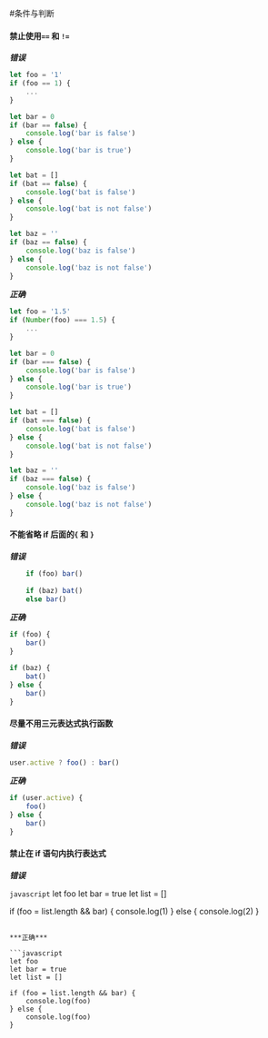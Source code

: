 #条件与判断

#### 禁止使用`==` 和 `!=`

***错误***

```javascript
let foo = '1'
if (foo == 1) {
    ...
}

let bar = 0
if (bar == false) {
    console.log('bar is false')
} else {
    console.log('bar is true')
}

let bat = []
if (bat == false) {
    console.log('bat is false')
} else {
    console.log('bat is not false')
}

let baz = ''
if (baz == false) {
    console.log('baz is false')
} else {
    console.log('baz is not false')
}
```


***正确***

```javascript
let foo = '1.5'
if (Number(foo) === 1.5) {
    ...
}

let bar = 0
if (bar === false) {
    console.log('bar is false')
} else {
    console.log('bar is true')
}

let bat = []
if (bat === false) {
    console.log('bat is false')
} else {
    console.log('bat is not false')
}

let baz = ''
if (baz === false) {
    console.log('baz is false')
} else {
    console.log('baz is not false')
}
```

#### 不能省略 if 后面的`{` 和 `}`
***错误***

```javascript
    if (foo) bar()
    
    if (baz) bat()
    else bar()
```

***正确***

```javascript
if (foo) {
    bar()
}

if (baz) {
    bat()
} else {
    bar()
}
```

#### 尽量不用三元表达式执行函数

***错误***

```javascript
user.active ? foo() : bar()
```

***正确***

```javascript
if (user.active) {
    foo()
} else { 
    bar()
}
```

#### 禁止在 if 语句内执行表达式

***错误***

```javascript```
let foo
let bar = true
let list = []

if (foo = list.length && bar) {
    console.log(1)
} else {
    console.log(2)
}
```

***正确***

```javascript
let foo
let bar = true
let list = []

if (foo = list.length && bar) {
    console.log(foo)
} else {
    console.log(foo)
}
```